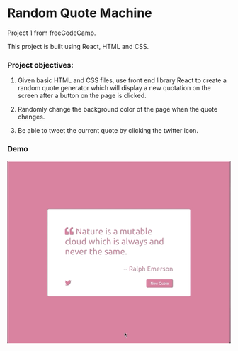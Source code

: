 # Random Quote Machine

Project 1 from freeCodeCamp.

This project is built using React, HTML and CSS.

### Project objectives:

1. Given basic HTML and CSS files, use front end library React to create a random quote generator which will display a new quotation on the screen after a button on the page is clicked.

2. Randomly change the background color of the page when the quote changes.

3. Be able to tweet the current quote by clicking the twitter icon.

### Demo

<img src="https://github.com/WendyChenj/random-quote-machine/blob/master/demo/video-quote-generator.gif">
